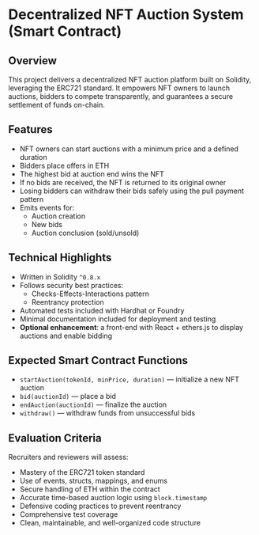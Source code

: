 # Decentralized NFT Auction System (Smart Contract)

## Overview

This project delivers a decentralized NFT auction platform built on Solidity, leveraging the ERC721 standard. It empowers NFT owners to launch auctions, bidders to compete transparently, and guarantees a secure settlement of funds on-chain.

## Features

- NFT owners can start auctions with a minimum price and a defined duration
- Bidders place offers in ETH
- The highest bid at auction end wins the NFT
- If no bids are received, the NFT is returned to its original owner
- Losing bidders can withdraw their bids safely using the pull payment pattern
- Emits events for:
  - Auction creation
  - New bids
  - Auction conclusion (sold/unsold)

## Technical Highlights

- Written in Solidity `^0.8.x`
- Follows security best practices:
  - Checks-Effects-Interactions pattern
  - Reentrancy protection
- Automated tests included with Hardhat or Foundry
- Minimal documentation included for deployment and testing
- **Optional enhancement**: a front-end with React + ethers.js to display auctions and enable bidding

## Expected Smart Contract Functions

- `startAuction(tokenId, minPrice, duration)` — initialize a new NFT auction
- `bid(auctionId)` — place a bid
- `endAuction(auctionId)` — finalize the auction
- `withdraw()` — withdraw funds from unsuccessful bids

## Evaluation Criteria

Recruiters and reviewers will assess:

- Mastery of the ERC721 token standard
- Use of events, structs, mappings, and enums
- Secure handling of ETH within the contract
- Accurate time-based auction logic using `block.timestamp`
- Defensive coding practices to prevent reentrancy
- Comprehensive test coverage
- Clean, maintainable, and well-organized code structure
